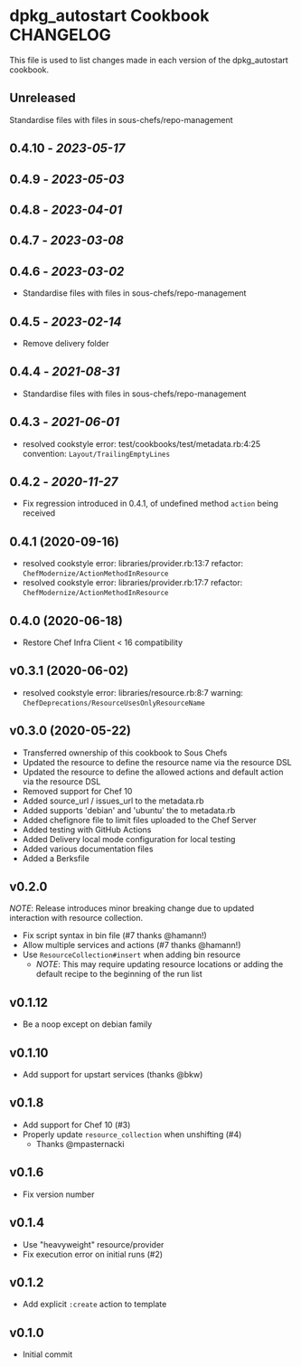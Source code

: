 # dpkg_autostart Cookbook CHANGELOG

This file is used to list changes made in each version of the dpkg_autostart cookbook.

## Unreleased

Standardise files with files in sous-chefs/repo-management

## 0.4.10 - *2023-05-17*

## 0.4.9 - *2023-05-03*

## 0.4.8 - *2023-04-01*

## 0.4.7 - *2023-03-08*

## 0.4.6 - *2023-03-02*

- Standardise files with files in sous-chefs/repo-management

## 0.4.5 - *2023-02-14*

- Remove delivery folder

## 0.4.4 - *2021-08-31*

- Standardise files with files in sous-chefs/repo-management

## 0.4.3 - *2021-06-01*

- resolved cookstyle error: test/cookbooks/test/metadata.rb:4:25 convention: `Layout/TrailingEmptyLines`

## 0.4.2 - *2020-11-27*

- Fix regression introduced in 0.4.1, of undefined method `action` being received

## 0.4.1 (2020-09-16)

- resolved cookstyle error: libraries/provider.rb:13:7 refactor: `ChefModernize/ActionMethodInResource`
- resolved cookstyle error: libraries/provider.rb:17:7 refactor: `ChefModernize/ActionMethodInResource`

## 0.4.0 (2020-06-18)

- Restore Chef Infra Client < 16 compatibility

## v0.3.1 (2020-06-02)

- resolved cookstyle error: libraries/resource.rb:8:7 warning: `ChefDeprecations/ResourceUsesOnlyResourceName`

## v0.3.0 (2020-05-22)

- Transferred ownership of this cookbook to Sous Chefs
- Updated the resource to define the resource name via the resource DSL
- Updated the resource to define the allowed actions and default action via the resource DSL
- Removed support for Chef 10
- Added source_url / issues_url to the metadata.rb
- Added supports 'debian' and 'ubuntu' the to metadata.rb
- Added chefignore file to limit files uploaded to the Chef Server
- Added testing with GitHub Actions
- Added Delivery local mode configuration for local testing
- Added various documentation files
- Added a Berksfile

## v0.2.0

_NOTE_: Release introduces minor breaking change due to updated interaction with resource collection.

- Fix script syntax in bin file (#7 thanks @hamann!)
- Allow multiple services and actions (#7 thanks @hamann!)
- Use `ResourceCollection#insert` when adding bin resource
  - _NOTE_: This may require updating resource locations or adding the default recipe to the beginning of the run list

## v0.1.12

- Be a noop except on debian family

## v0.1.10

- Add support for upstart services (thanks @bkw)

## v0.1.8

- Add support for Chef 10 (#3)
- Properly update `resource_collection` when unshifting (#4)
  - Thanks @mpasternacki

## v0.1.6

- Fix version number

## v0.1.4

- Use "heavyweight" resource/provider
- Fix execution error on initial runs (#2)

## v0.1.2

- Add explicit `:create` action to template

## v0.1.0

- Initial commit
